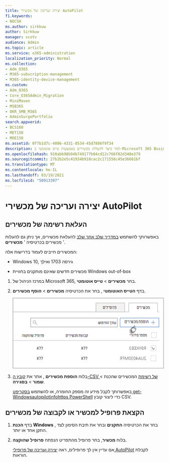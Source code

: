 ```yaml
---
title: יצירה ועריכה של מכשירי AutoPilot
f1.keywords:
- NOCSH
ms.author: sirkkuw
author: Sirkkuw
manager: scotv
audience: Admin
ms.topic: article
ms.service: o365-administration
localization_priority: Normal
ms.collection:
- Adm_O365
- M365-subscription-management
- M365-identity-device-management
ms.custom:
- Adm_O365
- Core_O365Admin_Migration
- MiniMaven
- MSB365
- OKR_SMB_M365
- AdminSurgePortfolio
search.appverid:
- BCS160
- MET150
- MOE150
ms.assetid: 0f7b1d7c-4086-4331-8534-45d7886f9f34
description: למד כיצד להעלות מכשירים באמצעות טייס אוטומטי ב-Microsoft 365 Business Premium. באפשרותך להקצות פרופיל למכשיר או לקבוצת מכשירים.
ms.openlocfilehash: 910abb98b94b749177b04cd12c766f82d348e379
ms.sourcegitcommit: 27b2b2e5c41934b918cac2c171556c45e36661bf
ms.translationtype: MT
ms.contentlocale: he-IL
ms.lasthandoff: 03/19/2021
ms.locfileid: "50913397"
---
```

# <a name="create-and-edit-autopilot-devices"></a>יצירה ועריכה של מכשירי AutoPilot

## <a name="upload-a-list-of-devices"></a>העלאת רשימה של מכשירים

באפשרותך להשתמש [במדריך שלב אחר שלב](add-autopilot-devices-and-profile.md) להעלאת מכשירים, אך ניתן גם להעלות מכשירים בכרטיסיה ' **מכשירים** '. 
  
המכשירים חייבים לעמוד בדרישות אלה:
  
- Windows 10, גירסה 1703 ואילך
    
- מכשירים חדשים שאינם מותקנים בחוויית Windows out-of-box

1. במרכז הניהול של Microsoft 365, בחר **מכשירים** \> **טייס אוטומטי**.
  
2. בדף **הטייס האוטומטי** , בחר את הכרטיסיה **מכשירים** \> **הוסף מכשירים**.
    
    ![In the Devices tab, choose Add devices.](../media/6ba81e22-c873-40ad-8a72-ce64d15ea6ba.png)
  
3. בלוח **הוספת מכשירים** , אתר את [קובץ ה-CSV של רשימת](../admin/misc/device-list.md) המכשירים שהכנת \> **שמור** \> **בסגירה**.
    
    באפשרותך לקבל מידע זה מספק החומרה, או להשתמש [בסקריפט get-Windowsautopilotinfohttps PowerShell](https://www.powershellgallery.com/packages/Get-WindowsAutoPilotInfo) כדי ליצור קובץ CSV. 
    
## <a name="assign-a-profile-to-a-device-or-a-group-of-devices"></a>הקצאת פרופיל למכשיר או לקבוצה של מכשירים

1. בדף **הכנת Windows** , בחר את הכרטיסיה **התקנים** ובחר את תיבת הסימון לצד התקן אחד או יותר. 
    
2. בלוח **מכשיר**, בחר פרופיל מהתפריט הנפתח **פרופיל שהוקצה**. 
    
    אם עדיין אין לך פרופילים, ראה [יצירה ועריכה של פרופילי AutoPilot](create-and-edit-autopilot-profiles.md) לקבלת הוראות. 
